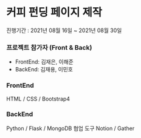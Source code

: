 
# 커피 펀딩 페이지 제작
진행기간 : 2021년 08월 16일 ~ 2021년 08월 30일
### 프로젝트 참가자 (Front & Back)
- FrontEnd: 김재은, 이해준
- BackEnd: 김재용, 이민호

### FrontEnd
HTML / CSS / Bootstrap4
### BackEnd
Python / Flask / MongoDB
협업 도구
Notion / Gather

